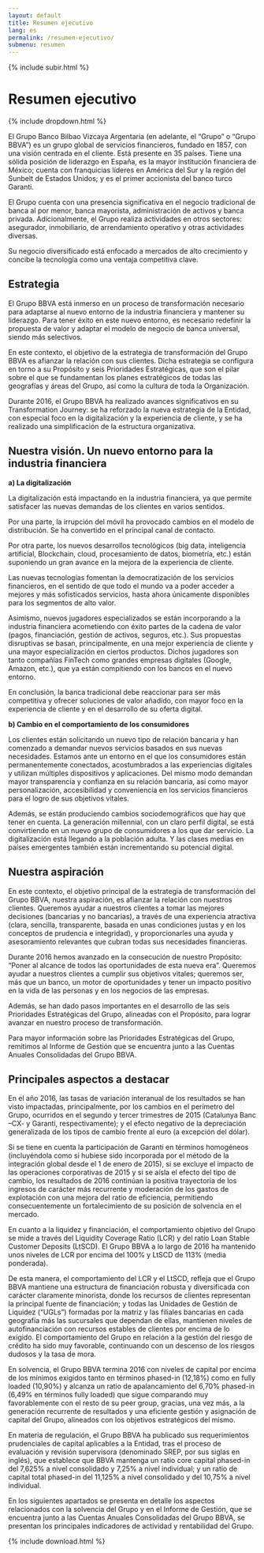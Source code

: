 ```yaml
---
layout: default
title: Resumen ejecutivo
lang: es
permalink: /resumen-ejecutivo/
submenu: resumen
---
```


{% include subir.html %}


# Resumen ejecutivo

{% include dropdown.html %}


El Grupo Banco Bilbao Vizcaya Argentaria (en adelante, el
“Grupo” o “Grupo BBVA”) es un grupo global de servicios
financieros, fundado en 1857, con una visión centrada en el
cliente. Está presente en 35 países. Tiene una sólida posición
de liderazgo en España, es la mayor institución financiera
de México; cuenta con franquicias líderes en América del
Sur y la región del Sunbelt de Estados Unidos; y es el primer
accionista del banco turco Garanti.

El Grupo cuenta con una presencia significativa en el
negocio tradicional de banca al por menor, banca mayorista,
administración de activos y banca privada. Adicionalmente,
el Grupo realiza actividades en otros sectores: asegurador,
inmobiliario, de arrendamiento operativo y otras actividades
diversas.

Su negocio diversificado está enfocado a mercados de
alto crecimiento y concibe la tecnología como una ventaja
competitiva clave.

## Estrategia 

El Grupo BBVA está inmerso en un proceso de
transformación necesario para adaptarse al nuevo entorno
de la industria financiera y mantener su liderazgo. Para
tener éxito en este nuevo entorno, es necesario redefinir la
propuesta de valor y adaptar el modelo de negocio de banca
universal, siendo más selectivos.

En este contexto, el objetivo de la estrategia de transformación
del Grupo BBVA es afianzar la relación con sus clientes.
Dicha estrategia se configura en torno a su Propósito y seis
Prioridades Estratégicas, que son el pilar sobre el que se
fundamentan los planes estratégicos de todas las geografías y
áreas del Grupo, así como la cultura de toda la Organización.

Durante 2016, el Grupo BBVA ha realizado avances
significativos en su Transformation Journey: se ha reforzado
la nueva estrategia de la Entidad, con especial foco en la
digitalización y la experiencia de cliente, y se ha realizado una
simplificación de la estructura organizativa.

## Nuestra visión. Un nuevo entorno para la industria financiera

**a) La digitalización**

La digitalización está impactando en la industria financiera, ya
que permite satisfacer las nuevas demandas de los clientes
en varios sentidos.

Por una parte, la irrupción del móvil ha provocado cambios
en el modelo de distribución. Se ha convertido en el principal
canal de contacto.

Por otra parte, los nuevos desarrollos tecnológicos (big data,
inteligencia artificial, Blockchain, cloud, procesamiento de
datos, biometría, etc.) están suponiendo un gran avance en la
mejora de la experiencia de cliente.

Las nuevas tecnologías fomentan la democratización de los
servicios financieros, en el sentido de que todo el mundo va a
poder acceder a mejores y más sofisticados servicios, hasta
ahora únicamente disponibles para los segmentos de alto
valor.

Asimismo, nuevos jugadores especializados se están
incorporando a la industria financiera acometiendo con éxito
partes de la cadena de valor (pagos, financiación, gestión de
activos, seguros, etc.). Sus propuestas disruptivas se basan,
principalmente, en una mejor experiencia de cliente y una
mayor especialización en ciertos productos. Dichos jugadores
son tanto compañías FinTech como grandes empresas
digitales (Google, Amazon, etc.), que ya están compitiendo
con los bancos en el nuevo entorno.

En conclusión, la banca tradicional debe reaccionar para ser
más competitiva y ofrecer soluciones de valor añadido, con
mayor foco en la experiencia de cliente y en el desarrollo de
su oferta digital.

**b) Cambio en el comportamiento de los consumidores**

Los clientes están solicitando un nuevo tipo de relación
bancaria y han comenzado a demandar nuevos servicios
basados en sus nuevas necesidades. Estamos ante un
entorno en el que los consumidores están permanentemente
conectados, acostumbrados a las experiencias digitales
y utilizan múltiples dispositivos y aplicaciones. Del mismo
modo demandan mayor transparencia y confianza en
su relación bancaria, así como mayor personalización,
accesibilidad y conveniencia en los servicios financieros para
el logro de sus objetivos vitales.

Además, se están produciendo cambios sociodemográficos
que hay que tener en cuenta. La generación millennial, con
un claro perfil digital, se está convirtiendo en un nuevo grupo
de consumidores a los que dar servicio. La digitalización está
llegando a la población adulta. Y las clases medias en países
emergentes también están incrementando su potencial
digital.

## Nuestra aspiración

En este contexto, el objetivo principal de la estrategia de
transformación del Grupo BBVA, nuestra aspiración, es
afianzar la relación con nuestros clientes. Queremos ayudar a
nuestros clientes a tomar las mejores decisiones (bancarias
y no bancarias), a través de una experiencia atractiva (clara,
sencilla, transparente, basada en unas condiciones justas y en
los conceptos de prudencia e integridad), y proporcionarles
una ayuda y asesoramiento relevantes que cubran todas sus
necesidades financieras.

Durante 2016 hemos avanzado en la consecución de nuestro
Propósito: “Poner al alcance de todos las oportunidades
de esta nueva era”. Queremos ayudar a nuestros clientes
a cumplir sus objetivos vitales; queremos ser, más que
un banco, un motor de oportunidades y tener un impacto
positivo en la vida de las personas y en los negocios de las
empresas.

Además, se han dado pasos importantes en el desarrollo
de las seis Prioridades Estratégicas del Grupo, alineadas
con el Propósito, para lograr avanzar en nuestro proceso de
transformación.

Para mayor información sobre las Prioridades Estratégicas
del Grupo, remitimos al Informe de Gestión que se
encuentra junto a las Cuentas Anuales Consolidadas del
Grupo BBVA.

## Principales aspectos a destacar

En el año 2016, las tasas de variación interanual de los
resultados se han visto impactadas, principalmente, por los
cambios en el perímetro del Grupo, ocurridos en el segundo
y tercer trimestres de 2015 (Catalunya Banc –CX- y Garanti,
respectivamente); y el efecto negativo de la depreciación
generalizada de los tipos de cambio frente al euro (a
excepción del dólar).

Si se tiene en cuenta la participación de Garanti en términos
homogéneos (incluyéndola como si hubiese sido incorporada
por el método de la integración global desde el 1 de enero
de 2015), si se excluye el impacto de las operaciones
corporativas de 2015 y si se aísla el efecto del tipo de cambio,
los resultados de 2016 continúan la positiva trayectoria de
los ingresos de carácter más recurrente y moderación de los
gastos de explotación con una mejora del ratio de eficiencia,
permitiendo consecuentemente un fortalecimiento de su
posición de solvencia en el mercado.

En cuanto a la liquidez y financiación, el comportamiento
objetivo del Grupo se mide a través del Liquidity Coverage
Ratio (LCR) y del ratio Loan Stable Customer Deposits
(LtSCD). El Grupo BBVA a lo largo de 2016 ha mantenido
unos niveles de LCR por encima del 100% y LtSCD de 113%
(media ponderada).

De esta manera, el comportamiento del LCR y el LtSCD,
refleja que el Grupo BBVA mantiene una estructura de
financiación robusta y diversificada con carácter claramente
minorista, donde los recursos de clientes representan la
principal fuente de financiación; y todas las Unidades de
Gestión de Liquidez (“UGLs”) formadas por la matriz y las
filiales bancarias en cada geografía más las sucursales que
dependan de ellas, mantienen niveles de autofinanciación con
recursos estables de clientes por encima de lo exigido.
El comportamiento del Grupo en relación a la gestión del
riesgo de crédito ha sido muy favorable, continuando con un
descenso de los riesgos dudosos y la tasa de mora.

En solvencia, el Grupo BBVA termina 2016 con niveles
de capital por encima de los mínimos exigidos tanto en
términos phased-in (12,18%) como en fully loaded (10,90%)
y alcanza un ratio de apalancamiento del 6,70% phased-in
(6,49% en términos fully loaded) que sigue comparando
muy favorablemente con el resto de su peer group, gracias,
una vez más, a la generación recurrente de resultados y una
eficiente gestión y asignación de capital del Grupo, alineados
con los objetivos estratégicos del mismo.

En materia de regulación, el Grupo BBVA ha publicado
sus requerimientos prudenciales de capital aplicables a la
Entidad, tras el proceso de evaluación y revisión supervisora
(denominado SREP, por sus siglas en inglés), que establece
que BBVA mantenga un ratio core capital phased-in del
7,625% a nivel consolidado y 7,25% a nivel individual;
y un ratio de capital total phased-in del 11,125% a nivel
consolidado y del 10,75% a nivel individual.

En los siguientes apartados se presenta en detalle los
aspectos relacionados con la solvencia del Grupo y en el
Informe de Gestión, que se encuentra junto a las Cuentas
Anuales Consolidadas del Grupo BBVA, se presentan los
principales indicadores de actividad y rentabilidad del Grupo.


{% include download.html %}